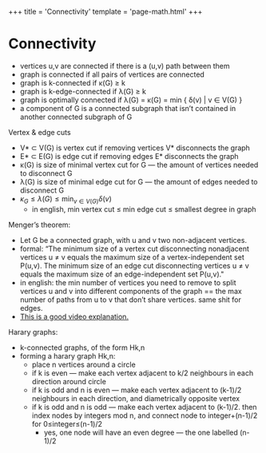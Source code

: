 +++
title = 'Connectivity'
template = 'page-math.html'
+++
# Connectivity

- vertices u,v are connected if there is a (u,v) path between them
- graph is connected if all pairs of vertices are connected
- graph is k-connected if κ(G) ≥ k
- graph is k-edge-connected if λ(G) ≥ k
- graph is optimally connected if λ(G) = κ(G) = min { δ(v) | v ∈ V(G) }
- a component of G is a connected subgraph that isn’t contained in another connected subgraph of G

Vertex & edge cuts

- V* ⊂ V(G) is vertex cut if removing vertices V* disconnects the graph
- E* ⊂ E(G) is edge cut if removing edges E* disconnects the graph
- κ(G) is size of minimal vertex cut for G — the amount of vertices needed to disconnect G
- λ(G) is size of minimal edge cut for G — the amount of edges needed to disconnect G
- $\kappa_{G} \leq \lambda (G) \leq \min_{v \in V(G)} {\delta (v)}$
    - in english, min vertex cut ≤ min edge cut ≤ smallest degree in graph

Menger’s theorem:

- Let G be a connected graph, with u and v two non-adjacent vertices.
- formal: “The minimum size of a vertex cut disconnecting nonadjacent vertices u ≠ v equals the maximum size of a vertex-independent set P(u,v). The minimum size of an edge cut disconnecting vertices u ≠ v equals the maximum size of an edge-independent set P(u,v)."
- in english: the min number of vertices you need to remove to split vertices u and v into different components of the graph == the max number of paths from u to v that don’t share vertices. same shit for edges.
- [This is a good video explanation.](https://www.youtube.com/watch?v=dUAeleBMRCQ)

Harary graphs:

- k-connected graphs, of the form Hk,n
- forming a harary graph Hk,n:
    - place n vertices around a circle
    - if k is even — make each vertex adjacent to k/2 neighbours in each direction around circle
    - if k is odd and n is even — make each vertex adjacent to (k-1)/2 neighbours in each direction, and diametrically opposite vertex
    - if k is odd and n is odd — make each vertex adjacent to (k-1)/2. then index nodes by integers mod n, and connect node to integer+(n-1)/2 for 0≤integer≤(n-1)/2
        - yes, one node will have an even degree — the one labelled (n-1)/2
